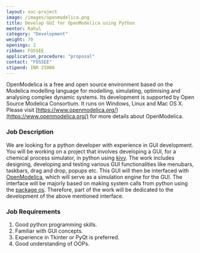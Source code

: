 ```yaml
---
layout: soc-project
image: /images/openmodelica.png
title: Develop GUI for OpenModelica using Python
mentor: Rahul
category: "Development"
weight: 70
openings: 2
ribbon: FOSSEE
application_procedure: "proposal"
contact: "FOSSEE"
stipend: INR 25000
---
```


OpenModelica is a free and open source environment based on the Modelica modelling language for modelling, simulating, optimising and analysing complex dynamic systems. Its development is supported by Open Source Modelica Consortium. It runs on Windows, Linux and Mac OS X. Please visit [https://www.openmodelica.org/](https://www.openmodelica.org/) for more details about OpenModelica.

<!--break-->

### Job Description
We are looking for a python developer with experience in GUI development. You will be working on a project that involves developing a GUI, for a chemical process simulator, in python using [kivy](https://kivy.org/). The work includes designing, developing and testing various GUI functionalities like menubars, taskbars, drag and drop, popups etc. This GUI will then be interfaced with [OpenModelica](https://openmodelica.org/), which will serve as a simulation engine for the GUI. The interface will be majorly based on making system calls from python using the [package os](https://docs.python.org/2/library/os.html). Therefore, part of the work will be dedicated to the development of the above mentioned interface.

### Job Requirements
1. Good python programming skills.
2. Familiar with GUI concepts.
3. Experience in Tkinter or PyQt is preferred.
4. Good understanding of OOPs.